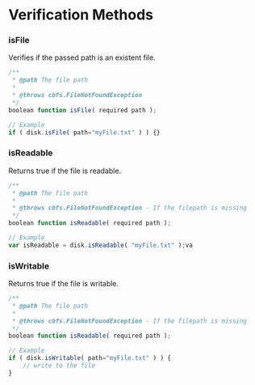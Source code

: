 # Verification Methods

### isFile

Verifies if the passed path is an existent file.

```javascript
/**
 * @path The file path
 *
 * @throws cbfs.FileNotFoundException
 */
boolean function isFile( required path );

// Example
if ( disk.isFile( path="myFile.txt" ) ) {}
```

### isReadable

Returns true if the file is readable.

```javascript
/**
 * @path The file path
 *
 * @throws cbfs.FileNotFoundException - If the filepath is missing
 */
boolean function isReadable( required path );

// Example
var isReadable = disk.isReadable( "myFile.txt" );va
```

### isWritable

Returns true if the file is writable.

```javascript
/**
 * @path The file path
 *
 * @throws cbfs.FileNotFoundException - If the filepath is missing
 */
boolean function isReadable( required path );

// Example
if ( disk.isWritable( path="myFile.txt" ) ) {
    // write to the file
}
```

